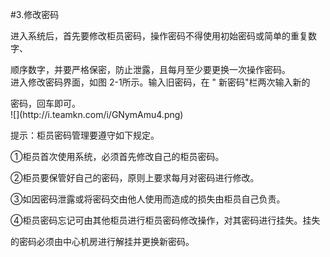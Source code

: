 #3.修改密码 
<p>进入系统后，首先要修改柜员密码，操作密码不得使用初始密码或简单的重复数字、 </p>
    <p>顺序数字，并要严格保密，防止泄露，且每月至少要更换一次操作密码。 <br />
    进入修改密码界面，如图 2-1所示。输入旧密码，在 &quot; 新密码&quot;栏两次输入新的 </p>
    <p>密码，回车即可。 <br />
      ![](http://i.teamkn.com/i/GNymAmu4.png)</p>
    <p>提示：柜员密码管理要遵守如下规定。 </p>
    <p>①柜员首次使用系统，必须首先修改自己的柜员密码。 </p>
    <p>②柜员要保管好自己的密码，原则上要求每月对密码进行修改。 </p>
    <p>③如因密码泄露或将密码交由他人使用而造成的损失由柜员自己负责。 </p>
    <p>④柜员密码忘记可由其他柜员进行柜员密码修改操作，对其密码进行挂失。挂失 </p>
    <p>的密码必须由中心机房进行解挂并更换新密码。</p>